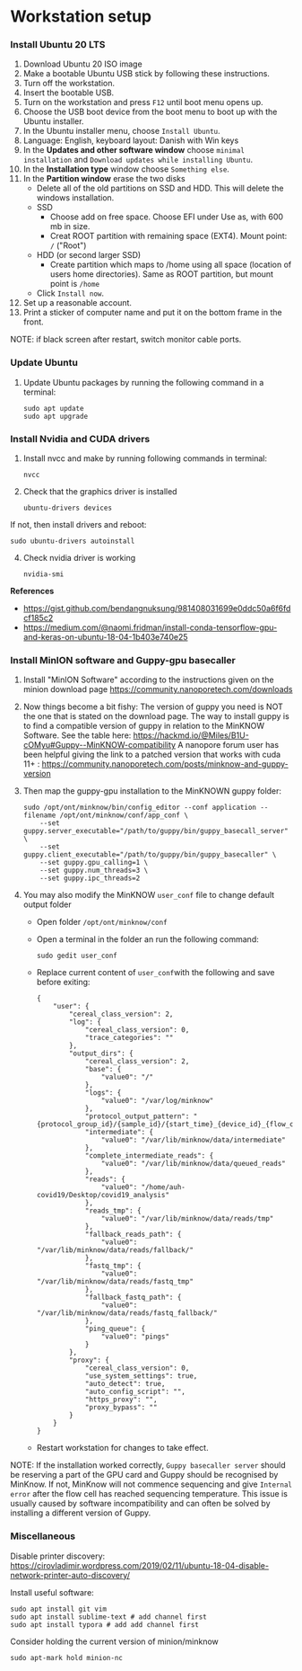 # Workstation setup

### Install Ubuntu 20 LTS

1. Download Ubuntu 20 ISO image
2. Make a bootable Ubuntu USB stick by following these instructions.
3. Turn off the workstation.
4. Insert the bootable USB.
5. Turn on the workstation and press `F12` until boot menu opens up.
6. Choose the USB boot device from the boot menu to boot up with the Ubuntu installer.
7. In the Ubuntu installer menu, choose `Install Ubuntu`.
8. Language: English, keyboard layout: Danish with Win keys
7. In the **Updates and other software window** choose `minimal installation` and `Download updates while installing Ubuntu`.
8. In the **Installation type** window choose `Something else`.
9. In the **Partition window** erase the two disks
   * Delete all of the old partitions on SSD and HDD. This will delete the windows installation.
   * SSD
     * Choose add on free space. Choose EFI under Use as, with 600 mb in size.
     * Creat ROOT partition with remaining space (EXT4). Mount point: `/` ("Root")
   * HDD (or second larger SSD)
     * Create partition which maps to /home using all space (location of users home directories). Same as ROOT partition, but mount point is `/home`
   * Click `Install now`.
10. Set up a reasonable account. 
11. Print a sticker of computer name and put it on the bottom frame in the front.

NOTE: if black screen after restart, switch monitor cable ports.

### Update Ubuntu

1. Update Ubuntu packages by running the following command in a terminal:
   ```
   sudo apt update
   sudo apt upgrade
   ```


### Install Nvidia and CUDA drivers

1. Install nvcc and make by running following commands in terminal:

   ```
   nvcc
   ```


3. Check that the graphics driver is installed

   ```
   ubuntu-drivers devices
   ```

If not, then install drivers and reboot:

   ```
   sudo ubuntu-drivers autoinstall
   ```

4. Check nvidia driver is working

   ```
   nvidia-smi
   ```



**References**

- https://gist.github.com/bendangnuksung/981408031699e0ddc50a6f6fdcf185c2
- https://medium.com/@naomi.fridman/install-conda-tensorflow-gpu-and-keras-on-ubuntu-18-04-1b403e740e25

### Install MinION software and Guppy-gpu basecaller

1. Install "MinION Software" according to the instructions given on the minion download page
   https://community.nanoporetech.com/downloads
   
2. Now things become a bit fishy: The version of guppy you need is NOT the one that is stated on the download page.
   The way to install guppy is to find a compatible version of guppy in relation to the MinKNOW Software. See the table here: https://hackmd.io/@Miles/B1U-cOMyu#Guppy--MinKNOW-compatibility
   A nanopore forum user has been helpful giving the link to a patched version that works with cuda 11+ : https://community.nanoporetech.com/posts/minknow-and-guppy-version
   
3. Then map the guppy-gpu installation to the MinKNOWN guppy folder:

     ```
     sudo /opt/ont/minknow/bin/config_editor --conf application --filename /opt/ont/minknow/conf/app_conf \
         --set guppy.server_executable="/path/to/guppy/bin/guppy_basecall_server" \
         --set guppy.client_executable="/path/to/guppy/bin/guppy_basecaller" \
         --set guppy.gpu_calling=1 \
         --set guppy.num_threads=3 \
         --set guppy.ipc_threads=2
     ```

4. You may also modify the MinKNOW `user_conf` file to change default output folder

   * Open folder `/opt/ont/minknow/conf`

   * Open a terminal in the folder an run the following command:

     `sudo gedit user_conf`

   * Replace current content of `user_conf`with the following and save before exiting:

     ```
     {
         "user": {
             "cereal_class_version": 2,
             "log": {
                 "cereal_class_version": 0,
                 "trace_categories": ""
             },
             "output_dirs": {
                 "cereal_class_version": 2,
                 "base": {
                     "value0": "/"
                 },
                 "logs": {
                     "value0": "/var/log/minknow"
                 },
                 "protocol_output_pattern": "{protocol_group_id}/{sample_id}/{start_time}_{device_id}_{flow_cell_id}_{short_protocol_run_id}",
                 "intermediate": {
                     "value0": "/var/lib/minknow/data/intermediate"
                 },
                 "complete_intermediate_reads": {
                     "value0": "/var/lib/minknow/data/queued_reads"
                 },
                 "reads": {
                     "value0": "/home/auh-covid19/Desktop/covid19_analysis"
                 },
                 "reads_tmp": {
                     "value0": "/var/lib/minknow/data/reads/tmp"
                 },
                 "fallback_reads_path": {
                     "value0": "/var/lib/minknow/data/reads/fallback/"
                 },
                 "fastq_tmp": {
                     "value0": "/var/lib/minknow/data/reads/fastq_tmp"
                 },
                 "fallback_fastq_path": {
                     "value0": "/var/lib/minknow/data/reads/fastq_fallback/"
                 },
                 "ping_queue": {
                     "value0": "pings"
                 }
             },
             "proxy": {
                 "cereal_class_version": 0,
                 "use_system_settings": true,
                 "auto_detect": true,
                 "auto_config_script": "",
                 "https_proxy": "",
                 "proxy_bypass": ""
             }
         }
     }
     ```

   * Restart workstation for changes to take effect.
   
NOTE: If the installation worked correctly, `Guppy basecaller server` should be reserving a part of the GPU card and Guppy should be recognised by MinKnow. If not, MinKnow will not commence sequencing and give `Internal error` after the flow cell has reached sequencing temperature. This issue is usually caused by software incompatibility  and can often be solved by installing a different version of Guppy.
   
### Miscellaneous

Disable printer discovery: https://cirovladimir.wordpress.com/2019/02/11/ubuntu-18-04-disable-network-printer-auto-discovery/

Install useful software:
``` 
sudo apt install git vim
sudo apt install sublime-text # add channel first
sudo apt install typora # add add channel first

```

Consider holding the current version of minion/minknow
```
sudo apt-mark hold minion-nc
```
